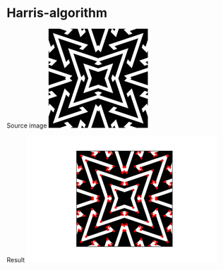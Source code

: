 # Harris-algorithm
Source image
![alt tag](https://github.com/matyusha/Harris-algorithm/blob/main/input.png "Source image")​

Result
![alt tag](https://github.com/matyusha/Harris-algorithm/blob/main/output.png "Result image")​
